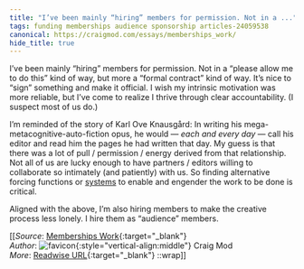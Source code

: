 ```yaml
---
title: "I’ve been mainly “hiring” members for permission. Not in a ..."
tags: funding memberships audience sponsorship articles-24059538
canonical: https://craigmod.com/essays/memberships_work/
hide_title: true
---
```


I’ve been mainly “hiring” members for permission. Not in a “please allow me to do this” kind of way, but more a “formal contract” kind of way. It’s nice to “sign” something and make it official. I wish my intrinsic motivation was more reliable, but I’ve come to realize I thrive through clear accountability. (I suspect most of us do.)

I’m reminded of the story of Karl Ove Knausgård: In writing his mega-metacognitive-auto-fiction opus, he would — *each and every day* — call his editor and read him the pages he had written that day. My guess is that there was a lot of pull / permission / energy derived from that relationship. Not all of us are lucky enough to have partners / editors willing to collaborate so intimately (and patiently) with us. So finding alternative forcing functions or [systems](https://amzn.to/3odMScx) to enable and engender the work to be done is critical.

Aligned with the above, I’m also hiring members to make the creative process less lonely. I hire them as “audience” members.


[[_Source_: [Memberships Work](https://craigmod.com/essays/memberships_work/){:target="_blank"}<br>
_Author_: ![favicon](https://s2.googleusercontent.com/s2/favicons?domain=craigmod.com){:style="vertical-align:middle"} Craig Mod<br>
_More_: [Readwise URL](https://readwise.io/open/470413088){:target="_blank"}
::wrap]]